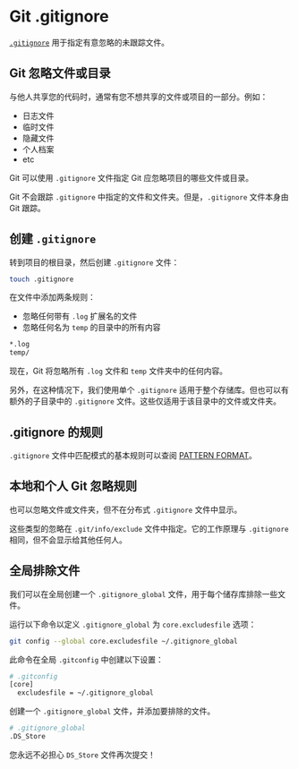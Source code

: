 # Git .gitignore

[`.gitignore`](https://git-scm.com/docs/gitignore) 用于指定有意忽略的未跟踪文件。

## Git 忽略文件或目录

与他人共享您的代码时，通常有您不想共享的文件或项目的一部分。例如：

- 日志文件
- 临时文件
- 隐藏文件
- 个人档案
- etc

Git 可以使用 `.gitignore` 文件指定 Git 应忽略项目的哪些文件或目录。

Git 不会跟踪 `.gitignore` 中指定的文件和文件夹。但是，`.gitignore` 文件本身由 Git 跟踪。

## 创建 `.gitignore`

转到项目的根目录，然后创建 `.gitignore` 文件：

```bash
touch .gitignore
```

在文件中添加两条规则：

- 忽略任何带有 `.log` 扩展名的文件
- 忽略任何名为 `temp` 的目录中的所有内容

```txt
*.log
temp/
```

现在，Git 将忽略所有 `.log` 文件和 `temp` 文件夹中的任何内容。

另外，在这种情况下，我们使用单个 `.gitignore` 适用于整个存储库。但也可以有额外的子目录中的 `.gitignore` 文件。这些仅适用于该目录中的文件或文件夹。

## .gitignore 的规则

`.gitignore` 文件中匹配模式的基本规则可以查阅 [PATTERN FORMAT](https://git-scm.com/docs/gitignore#_pattern_format)。

## 本地和个人 Git 忽略规则

也可以忽略文件或文件夹，但不在分布式 `.gitignore` 文件中显示。

这些类型的忽略在 `.git/info/exclude` 文件中指定。它的工作原理与 `.gitignore` 相同，但不会显示给其他任何人。

## 全局排除文件

我们可以在全局创建一个 `.gitignore_global` 文件，用于每个储存库排除一些文件。

运行以下命令以定义 `.gitignore_global` 为 `core.excludesfile` 选项：

```bash
git config --global core.excludesfile ~/.gitignore_global
```

此命令在全局 `.gitconfig` 中创建以下设置：

```bash
# .gitconfig
[core]
  excludesfile = ~/.gitignore_global
```

创建一个 `.gitignore_global` 文件，并添加要排除的文件。

```bash
# .gitignore_global
.DS_Store
```

您永远不必担心 `DS_Store` 文件再次提交！
